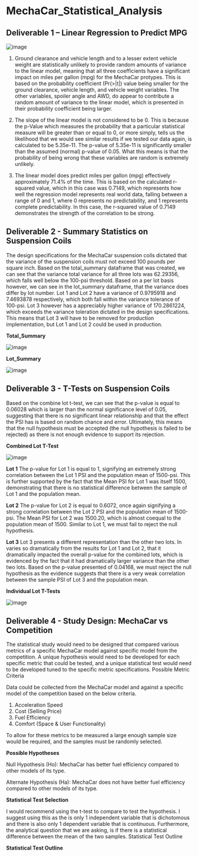 # MechaCar_Statistical_Analysis

## Deliverable 1 – Linear Regression to Predict MPG

![image](https://user-images.githubusercontent.com/92111396/153313295-542f9c27-6fb5-4e79-9287-6080dbff1434.png)


1. Ground clearance and vehicle length and to a lesser extent vehicle weight are statistically unlikely to provide random amounts of variance to the linear model, meaning that all three coefficients have a significant impact on miles per gallon (mpg) for the MechaCar protypes. This is based on the probability coefficient (Pr(>|t|) value being smaller for the ground clearance, vehicle length, and vehicle weight variables. The other variables, spoiler angle and AWD, do appear to contribute a random amount of variance to the linear model, which is presented in their probability coefficient being larger.

2. The slope of the linear model is not considered to be 0. This is because the p-Value which measures the probability that a particular statistical measure will be greater than or equal to 0, or more simply, tells us the likelihood that we would see similar results if we tested our data again, is calculated to be 5.35e-11. The p-value of 5.35e-11 is significantly smaller than the assumed (normal) p-value of 0.05. What this means is that the probability of being wrong that these variables are random is extremely unlikely.

3. The linear model does predict miles per gallon (mpg) effectively approximately 71.4% of the time. This is based on the calculated r-squared value, which in this case was 0.7149, which represents how well the regression model represents real world data, falling between a range of 0 and 1, where 0 represents no predictability, and 1 represents complete predictability. In this case, the r-squared value of 0.7149 demonstrates the strength of the correlation to be strong. 


## Deliverable 2 - Summary Statistics on Suspension Coils

The design specifications for the MechaCar suspension coils dictated that the variance of the suspension coils must not exceed 100 pounds per square inch. Based on the total_summary dataframe that was created, we can see that the variance total variance for all three lots was 62.29356, which falls well below the 100-psi threshold. Based on a per lot basis however, we can see in the lot_summary dataframe, that the variance does differ by lot number. Lot 1 and Lot 2 have a variance of 0.9795918 and 7.4693878 respectively, which both fall within the variance tolerance of 100-psi. Lot 3 however has a appreciably higher variance of 170.2861224, which exceeds the variance toleration dictated in the design specifications. This means that Lot 3 will have to be removed for production implementation, but Lot 1 and Lot 2 could be used in production.  

**Total_Summary**

![image](https://user-images.githubusercontent.com/92111396/153315236-52fa8f7d-e2e0-4e73-9def-a5cbc06f3894.png)

**Lot_Summary**

![image](https://user-images.githubusercontent.com/92111396/153315278-35ae9bd1-19d1-4859-91da-2a93085cfab9.png)



## Deliverable 3 - T-Tests on Suspension Coils

Based on the combine lot t-test, we can see that the p-value is equal to 0.06028 which is larger than the normal significance level of 0.05, suggesting that there is no significant linear relationship and that the effect the PSI has is based on random chance and error. Ultimately, this means that the null hypothesis must be accepted (the null hypothesis is failed to be rejected) as there is not enough evidence to support its rejection.  


**Combined Lot T-Test**

![image](https://user-images.githubusercontent.com/92111396/153320193-b534b6f1-2256-4e62-9a54-48689184be18.png)


**Lot 1**
The p-value for Lot 1 is equal to 1, signifying an extremely strong correlation between the Lot 1 PSI and the population mean of 1500-psi. This is further supported by the fact that the Mean PSI for Lot 1 was itself 1500, demonstrating that there is no statistical difference between the sample of Lot 1 and the population mean. 


**Lot 2**
The p-value for Lot 2 is equal to 0.6072, once again signifying a strong correlation between the Lot 2 PSI and the population mean of 1500-psi. The Mean PSI for Lot 2 was 1500.20, which is almost coequal to the population mean of 1500. Similar to Lot 1, we must fail to reject the null hypothesis.  


**Lot 3**
Lot 3 presents a different representation than the other two lots. In varies so dramatically from the results for Lot 1 and Lot 2, that it dramatically impacted the overall p-value for the combined lots, which is evidenced by the fact that it had dramatically larger variance than the other two lots. Based on the p-value presented of 0.04168, we must reject the null hypothesis as the evidence suggests that there is a very weak correlation between the sample PSI of Lot 3 and the population mean. 


**Individual Lot T-Tests**

![image](https://user-images.githubusercontent.com/92111396/153320327-6a15ce9c-f39c-49ee-b3f7-bf250bfea512.png)



## Deliverable 4 - Study Design: MechaCar vs Competition

The statistical study would need to be designed that compared various metrics of a specific MechaCar model against specific model from the competition. A unique hypothesis would need to be developed for each specific metric that could be tested, and a unique statistical test would need to be developed tuned to the specific metric specifications. 
Possible Metric Criteria

Data could be collected from the MechaCar model and against a specific model of the competition based on the below criteria.

1.	Acceleration Speed
2.	Cost (Selling Price)
3.	Fuel Efficiency
4.	Comfort (Space & User Functionality)

To allow for these metrics to be measured a large enough sample size would be required, and the samples must be randomly selected. 

**Possible Hypotheses**

Null Hypothesis (Ho): MechaCar has better fuel efficiency compared to other models of its type.

Alternate Hypothesis (Ha): MechaCar does not have better fuel efficiency compared to other models of its type.

**Statistical Test Selection**

I would recommend using the t-test to compare to test the hypothesis. I suggest using this as the is only 1 independent variable that is dichotomous and there is also only 1 dependent variable that is continuous. Furthermore, the analytical question that we are asking, is if there is a statistical difference between the mean of the two samples. 
Statistical Test Outline

**Statistical Test Outline**






















